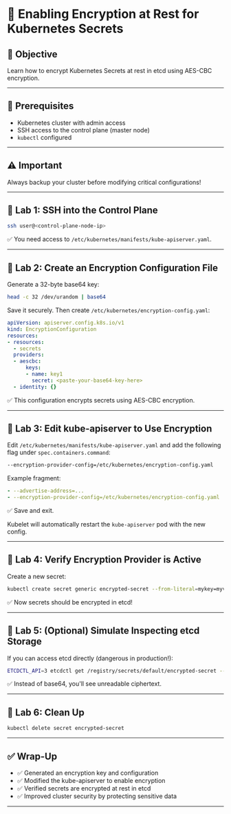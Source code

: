 # 🧪 Enabling Encryption at Rest for Kubernetes Secrets

## 🎯 Objective
Learn how to encrypt Kubernetes Secrets at rest in etcd using AES-CBC encryption.

---

## 🧰 Prerequisites

- Kubernetes cluster with admin access
- SSH access to the control plane (master node)
- `kubectl` configured

---

## ⚠️ Important
Always backup your cluster before modifying critical configurations!

---

## 🔹 Lab 1: SSH into the Control Plane

```bash
ssh user@<control-plane-node-ip>
```

✅ You need access to `/etc/kubernetes/manifests/kube-apiserver.yaml`.

---

## 🔹 Lab 2: Create an Encryption Configuration File

Generate a 32-byte base64 key:

```bash
head -c 32 /dev/urandom | base64
```

Save it securely. Then create `/etc/kubernetes/encryption-config.yaml`:

```yaml
apiVersion: apiserver.config.k8s.io/v1
kind: EncryptionConfiguration
resources:
- resources:
  - secrets
  providers:
  - aescbc:
      keys:
      - name: key1
        secret: <paste-your-base64-key-here>
  - identity: {}
```

✅ This configuration encrypts secrets using AES-CBC encryption.

---

## 🔹 Lab 3: Edit kube-apiserver to Use Encryption

Edit `/etc/kubernetes/manifests/kube-apiserver.yaml` and add the following flag under `spec.containers.command`:

```bash
--encryption-provider-config=/etc/kubernetes/encryption-config.yaml
```

Example fragment:

```yaml
- --advertise-address=...
- --encryption-provider-config=/etc/kubernetes/encryption-config.yaml
```

✅ Save and exit.

Kubelet will automatically restart the `kube-apiserver` pod with the new config.

---

## 🔹 Lab 4: Verify Encryption Provider is Active

Create a new secret:

```bash
kubectl create secret generic encrypted-secret --from-literal=mykey=myvalue
```

✅ Now secrets should be encrypted in etcd!

---

## 🔹 Lab 5: (Optional) Simulate Inspecting etcd Storage

If you can access etcd directly (dangerous in production!):

```bash
ETCDCTL_API=3 etcdctl get /registry/secrets/default/encrypted-secret --cert /etc/kubernetes/pki/etcd/server.crt --key /etc/kubernetes/pki/etcd/server.key --cacert /etc/kubernetes/pki/etcd/ca.crt
```

✅ Instead of base64, you'll see unreadable ciphertext.

---

## 🔹 Lab 6: Clean Up

```bash
kubectl delete secret encrypted-secret
```

---

## ✅ Wrap-Up

- ✅ Generated an encryption key and configuration
- ✅ Modified the kube-apiserver to enable encryption
- ✅ Verified secrets are encrypted at rest in etcd
- ✅ Improved cluster security by protecting sensitive data

---